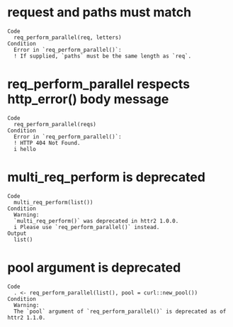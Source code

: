 # request and paths must match

    Code
      req_perform_parallel(req, letters)
    Condition
      Error in `req_perform_parallel()`:
      ! If supplied, `paths` must be the same length as `req`.

# req_perform_parallel respects http_error() body message

    Code
      req_perform_parallel(reqs)
    Condition
      Error in `req_perform_parallel()`:
      ! HTTP 404 Not Found.
      i hello

# multi_req_perform is deprecated

    Code
      multi_req_perform(list())
    Condition
      Warning:
      `multi_req_perform()` was deprecated in httr2 1.0.0.
      i Please use `req_perform_parallel()` instead.
    Output
      list()

# pool argument is deprecated

    Code
      . <- req_perform_parallel(list(), pool = curl::new_pool())
    Condition
      Warning:
      The `pool` argument of `req_perform_parallel()` is deprecated as of httr2 1.1.0.

